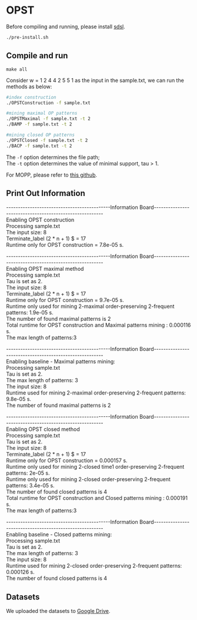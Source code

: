# OPST
Before compiling and running, please install [sdsl](https://github.com/simongog/sdsl-lite/tree/master).
```bash
./pre-install.sh
```

## Compile and run

```
make all
```
Consider w = 1 2 4 4 2 5 5 1 as the input  in the sample.txt, we can run the methods as below:
```bash 
#index construction
./OPSTConstruction -f sample.txt

#mining maximal OP patterns
./OPSTMaximal -f sample.txt -t 2
./BAMP -f sample.txt -t 2

#mining closed OP patterns
./OPSTClosed -f sample.txt -t 2
./BACP -f sample.txt -t 2
```

The `-f` option determines the file path;   
The `-t` option determines the value of minimal support, tau > 1. 

For MOPP, please refer to [this github](https://github.com/wuc567/Pattern-Mining/tree/master/OPP-Miner).

## Print Out Information

--------------------------------------------Information Board--------------------------------------------------------  
Enabling OPST construction  
Processing sample.txt  
The input size: 8  
Terminate_label (2 * n + 1) $ = 17  
Runtime only for OPST construction  = 7.8e-05 s.  

--------------------------------------------Information Board--------------------------------------------------------  
Enabling OPST maximal method  
Processing sample.txt  
Tau is set as 2.  
The input size: 8  
Terminate_label (2 * n + 1) $ = 17  
Runtime only for OPST construction  = 9.7e-05 s.  
Runtime only used for mining 2-maximal order-preserving 2-frequent patterns: 1.9e-05 s.  
The number of found maximal patterns is 2  
Total runtime for OPST construction and Maximal patterns mining : 0.000116 s.  
The max length of patterns:3   

--------------------------------------------Information Board--------------------------------------------------------  
Enabling baseline - Maximal patterns mining:   
Processing sample.txt  
Tau is set as 2.  
The max length of patterns: 3  
The input size: 8  
Runtime used for mining 2-maximal order-preserving 2-frequent patterns: 9.8e-05 s.  
The number of found maximal patterns is 2  

--------------------------------------------Information Board--------------------------------------------------------  
Enabling OPST closed method  
Processing sample.txt  
Tau is set as 2.  
The input size: 8  
Terminate_label (2 * n + 1) $ = 17  
Runtime only for OPST construction  = 0.000157 s.  
Runtime only used for mining  2-closed time1 order-preserving 2-frequent patterns: 2e-05 s.  
Runtime only used for mining 2-closed order-preserving 2-frequent patterns: 3.4e-05 s.  
The number of found closed patterns is 4  
Total runtime for OPST construction and Closed patterns mining : 0.000191 s.  
The max length of patterns:3  

--------------------------------------------Information Board--------------------------------------------------------  
Enabling  baseline - Closed patterns mining:   
Processing sample.txt  
Tau is set as 2.  
The max length of patterns: 3  
The input size: 8  
Runtime used for mining 2-closed order-preserving 2-frequent patterns: 0.000126 s.  
The number of found closed patterns is 4  


## Datasets
We uploaded the datasets to [Google Drive](https://drive.google.com/file/d/1gcWFnSrMis6G15vgxjowHwjN2_aLXOlY/view?usp=sharing).
